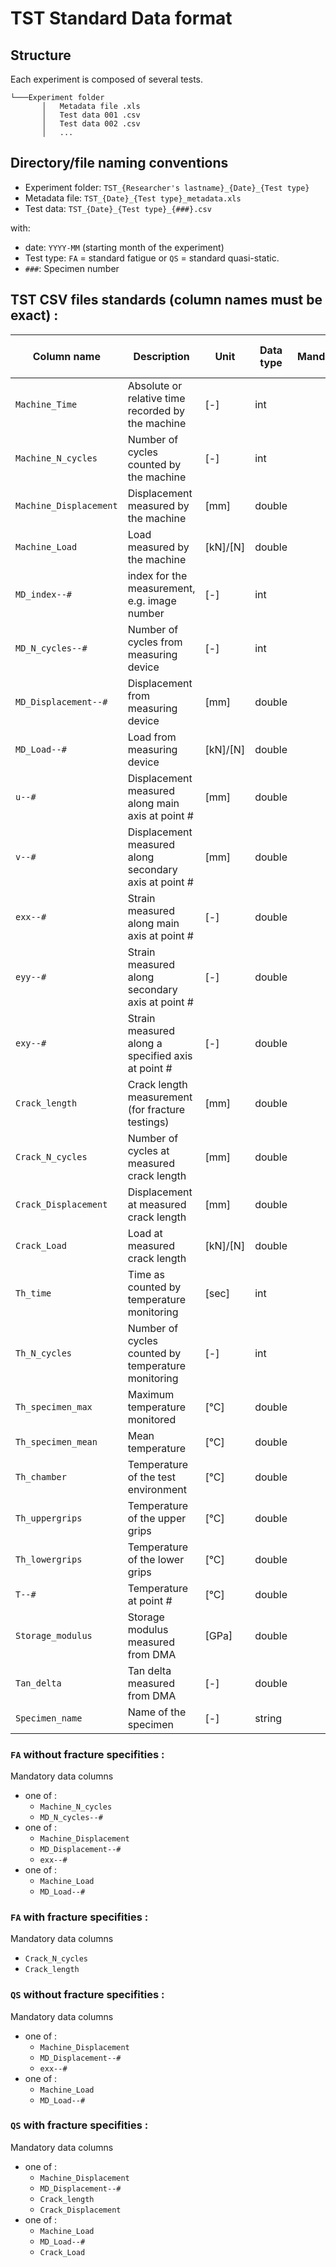# TST Standard Data format

## Structure

Each experiment is composed of several tests.

```
└───Experiment folder
	   │   Metadata file .xls
	   │   Test data 001 .csv
	   │   Test data 002 .csv
	   │   ...

```

## Directory/file naming conventions

- Experiment folder: `TST_{Researcher's lastname}_{Date}_{Test type}`
- Metadata file: `TST_{Date}_{Test type}_metadata.xls`
- Test data: `TST_{Date}_{Test type}_{###}.csv`

with:

- date: `YYYY-MM` (starting month of the experiment)
- Test type: `FA` = standard fatigue or `QS` = standard quasi-static.
- `###`: Specimen number

## TST CSV files standards (column names must be exact) :

| Column name            | Description                                           | Unit     | Data type | Mandatory | Multiple measurement points |
| ---------------------- | ----------------------------------------------------- | -------- | --------- | --------- | --------------------------- |
| `Machine_Time`         | Absolute or relative time recorded by the machine     | [-]      | int       |           |                             |
| `Machine_N_cycles`     | Number of cycles counted by the machine               | [-]      | int       |           |                             |
| `Machine_Displacement` | Displacement measured by the machine                  | [mm]     | double    |           |                             |
| `Machine_Load`         | Load measured by the machine                          | [kN]/[N] | double    |           |                             |
| `MD_index--#`          | index for the measurement, e.g. image number          | [-]      | int       |           | y                           |
| `MD_N_cycles--#`       | Number of cycles from measuring device                | [-]      | int       |           | y                           |
| `MD_Displacement--#`   | Displacement from measuring device                    | [mm]     | double    |           | y                           |
| `MD_Load--#`           | Load from measuring device                            | [kN]/[N] | double    |           | y                           |
| `u--#`                 | Displacement measured along main axis at point #      | [mm]     | double    |           | y                           |
| `v--#`                 | Displacement measured along secondary axis at point # | [mm]     | double    |           | y                           |
| `exx--#`               | Strain measured along main axis at point #            | [-]      | double    |           | y                           |
| `eyy--#`               | Strain measured along secondary axis at point #       | [-]      | double    |           | y                           |
| `exy--#`               | Strain measured along a specified axis at point #     | [-]      | double    |           | y                           |
| `Crack_length`         | Crack length measurement (for fracture testings)      | [mm]     | double    |           |                             |
| `Crack_N_cycles`       | Number of cycles at measured crack length             | [mm]     | double    |           |                             |
| `Crack_Displacement`   | Displacement at measured crack length                 | [mm]     | double    |           |                             |
| `Crack_Load`           | Load at measured crack length                         | [kN]/[N] | double    |           |                             |
| `Th_time`              | Time as counted by temperature monitoring             | [sec]    | int       |           |                             |
| `Th_N_cycles`          | Number of cycles counted by temperature monitoring    | [-]      | int       |           |                             |
| `Th_specimen_max`      | Maximum temperature monitored                         | [°C]     | double    |           |                             |
| `Th_specimen_mean`     | Mean temperature                                      | [°C]     | double    |           |                             |
| `Th_chamber`           | Temperature of the test environment                   | [°C]     | double    |           |                             |
| `Th_uppergrips`        | Temperature of the upper grips                        | [°C]     | double    |           |                             |
| `Th_lowergrips`        | Temperature of the lower grips                        | [°C]     | double    |           |                             |
| `T--#`                 | Temperature at point #                                | [°C]     | double    |           | y                           |
| `Storage_modulus`      | Storage modulus measured from DMA                     | [GPa]    | double    |           |                             |
| `Tan_delta`            | Tan delta measured from DMA                           | [-]      | double    |           |                             |
| `Specimen_name`        | Name of the specimen                                  | [-]      | string    |           |                             |

### `FA` without fracture specifities :

Mandatory data columns

- one of :
  - `Machine_N_cycles`
  - `MD_N_cycles--#`
- one of :
  - `Machine_Displacement`
  - `MD_Displacement--#`
  - `exx--#`
- one of :
  - `Machine_Load`
  - `MD_Load--#`

### `FA` with fracture specifities :

Mandatory data columns

- `Crack_N_cycles`
- `Crack_length`

### `QS` without fracture specifities :

Mandatory data columns

- one of :
  - `Machine_Displacement`
  - `MD_Displacement--#`
  - `exx--#`
- one of :
  - `Machine_Load`
  - `MD_Load--#`

### `QS` with fracture specifities :

Mandatory data columns

- one of :
  - `Machine_Displacement`
  - `MD_Displacement--#`
  - `Crack_length`
  - `Crack_Displacement`
- one of :
  - `Machine_Load`
  - `MD_Load--#`
  - `Crack_Load`
